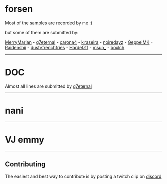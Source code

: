 # forsen

Most of the samples are recorded by me :) 

but some of them are submitted by:

[MerryMarian](https://www.twitch.tv/merrymarian) - [g7eternal](https://www.twitch.tv/g7eternal) - [carona4](https://www.twitch.tv/carona4) - [kiraseira](https://www.twitch.tv/kiraseira) - [noiredayz](https://www.twitch.tv/noiredayz) - [GeppeiMK](https://www.twitch.tv/geppeimk) - [Raidenshii](https://www.twitch.tv/raidenshii) - [dustyfrenchfries](https://www.twitch.tv/dustyfrenchfries) - [HardeQ11](https://www.twitch.tv/hardeq11) - [msun_](https://www.twitch.tv/msun_) - [boxlch](https://www.twitch.tv/boxlch)

---

# DOC

Almost all lines are submitted by [g7eternal](https://www.twitch.tv/g7eternal)

---

# nani

---

# VJ emmy

---


## Contributing
The easiest and best way to contribute is by posting a twitch clip on [discord](https://discord.gg/AEH2wrF8Vc) 
